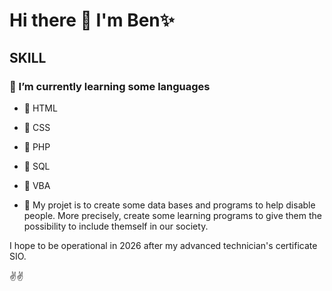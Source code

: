 # Hi there 👋 I'm Ben✨

## SKILL

### 🌱 I’m currently learning some languages
- 🤯 HTML
- 🤯 CSS
- 🤯 PHP
- 🤯 SQL
- 🤯 VBA

  
- 🔭 My projet is to create some data bases and programs to help disable people.
  More precisely, create some learning programs to give them the possibility to include themself in our society.


 I hope to be operational in 2026 after my advanced technician's certificate SIO.

 ✌️✌️
